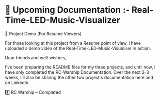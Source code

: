 # 📢 Upcoming Documentation :- Real-Time-LED-Music-Visualizer

🎥 Project Demo (For Resume Viewers)

For those looking at this project from a Resume point of view, I have uploaded a demo video of the Real-Time-LED-Music-Visualiser in action.

Dear friends and well-wishers,

I’ve been preparing the README files for my three projects, and until now, I have only completed the RC-Warship Documentation. Over the next 2–3 weeks, I’ll also be sharing the other two project's documentation here and on LinkedIn.

1️⃣ RC Warship – Completed
